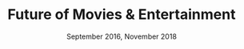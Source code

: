 ---
layout: strategy
color: "rgb(2,78,168), rgb(113,2,168)"
title: Future of Movies & Entertainment
oneliner: "What are kids looking for in a future cinema experience? <br>We found it had nothing to do with movies."

client: "Cineplex Entertainment / Playdium"
date: "September 2016, November 2018"

brief: "We worked alongside Cineplex to uncover consumer insights for their Gen Z market, exploring one big question: What is the future of entertainment in the eyes of Gen Z, and how do they expect it to be rolled out throughout the year?"

brief: "On two projects, two years apart, we worked alongside Cineplex to uncover consumer insights for their Gen Z market, exploring one big question: What is the future of entertainment in the eyes of Gen Z, and how do they expect it to be rolled out throughout the year?"

process: "We designed and facilitated co-creation workshops for both late Gen Z (15-16 year olds) and early Gen Z (10-14 year olds), using play as a means of ideating with a blue sky. In a more focused workshop, we engaged the kids in a series of activities that pinpointed tone of voice, slang, and seasonal content interests. Between the lines of these unconstrained ideas, the Studio Bud team drew qualitative insight into their driving motivations."

results: "The first workshop resulted in five unique concepts, which we presented back to the executive and leadership teams with insights on potential future expectations for the movie-going experience. The second workshop and data informed the 2019 content calendar for Playdium, their newest location-based attraction."


image-wide:
  - image_path: ../assets/images/projects/cineplex-future/06.jpg

images:
  - image_path: ../assets/images/projects/cineplex-future/05.jpg
    title: Workshop 1
    body-heading: "Workshop 1: Reinventing the Theatre"
    body-text: "What happens when you put 40 young and creative teenagers into a movie theatre for 6 hours, loaded with popcorn and pizza, and all the design tools and mentorship they could ask for? Their mission: to create the ultimate in-theatre experience of the future. <br><br>Studio Bud worked closely with Cineplex's Research & Marketing teams to better understand their Gen Z audience, and engaged a local high school to align research endeavours with educational opportunities in the real world. The workshop was aligned to Toronto District School Board curriculum for Communications Technology, and designed to ignite blue-sky thinking&mdash;allowing the kids to imagine to the ends of their creativity without constraints. Simply, we allowed teens to ideate with no boundaries, in order to see what an unfiltered view of the theatre may look like. <br><br>Five unique ideas were generated by the end of the workshop, after which the Studio Bud team worked with Cineplex to extract key insights that informed each idea. We discovered that they care about entertainment offerings that are relevant to their day-to-day social lives, go beyond what they can get on Netflix, and that will be a home away from home&mdash;all anchored around scalability, exclusivity, and shareability. "
    quote: "Talking about what teens might want is one thing. <a>Watching them design their own experiences and talking to them directly about it</a> is a whole other level of depth and insight. Extremely valuable exercise."
    source: Darren Solomon, Former VP Marketing, Cineplex Entertainment

  - image_path: ../assets/images/projects/cineplex-future/01.jpg
    title: Workshop 1

  - image_path: ../assets/images/projects/cineplex-future/06.jpg
    body-heading: "Workshop 2: How to Live Like Me"
    body-text: "Two years later, Cineplex re-engaged Studio Bud as part of the development of a Marketing Communications Plan for the re-launch of Playdium in 2019. In order to best reach their young Gen Z audience (ages 10-14), Cineplex’s goal was to identify key insights into how, what, and when they should communicate with Gen Z through the Playdium marketing channels. The output of this project led to the development of their content calendar.<br><br> We designed a design thinking workshop that was framed as creating a guide to their lives, teaching a hypothetical new alien how to 'live like me'. What are your everyday carries in your bottomless backpack? What accounts are must-follows on your social media channels? For your end-of-year party, what does it look like and who do you invite?"


---